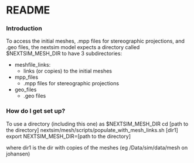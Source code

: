 # README #

### Introduction ###
To access the initial meshes, .mpp files for stereographic projections, and .geo files,
the nextsim model expects a directory called $NEXTSIM_MESH_DIR to have 3 subdirectories:
* meshfile_links:
  - links (or copies) to the initial meshes
* mpp_files
  - .mpp files for stereographic projections
* geo_files
  - .geo files

### How do I get set up? ###
To use a directory (including this one) as $NEXTSIM_MESH_DIR
cd [path to the directory]
nextsim/mesh/scripts/populate_with_mesh_links.sh [dir1]
export NEXTSIM_MESH_DIR=[path to the directory]

where dir1 is the dir with copies of the meshes (eg /Data/sim/data/mesh on johansen)
